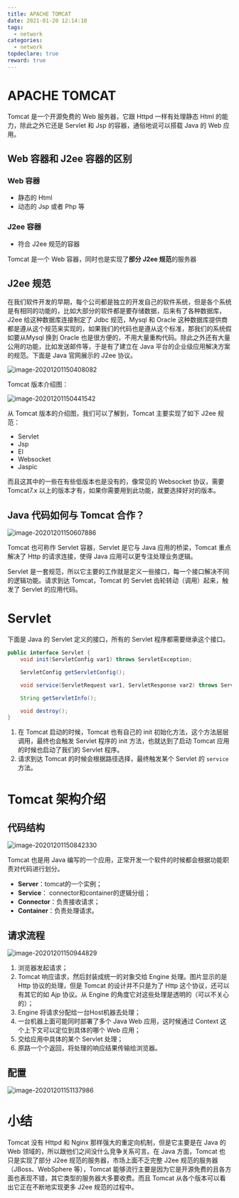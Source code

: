 ```yaml
---
title: APACHE TOMCAT
date: 2021-01-20 12:14:10
tags:
  - network
categories:
  - network
topdeclare: true
reward: true
---
```


# APACHE TOMCAT

Tomcat 是一个开源免费的 Web 服务器，它跟 Httpd 一样有处理静态 Html 的能力，除此之外它还是 Servlet 和 Jsp 的容器，通俗地说可以搭载 Java 的 Web 应用。

## Web 容器和 J2ee 容器的区别

### Web 容器

- 静态的 Html
- 动态的 Jsp 或者 Php 等

### J2ee 容器

- 符合 J2ee 规范的容器

Tomcat 是一个 Web 容器，同时也是实现了**部分 J2ee 规范**的服务器

<!--more-->

##  J2ee 规范

在我们软件开发的早期，每个公司都是独立的开发自己的软件系统，但是各个系统是有相同的功能的，比如大部分的软件都是要存储数据，后来有了各种数据库，J2ee 给这种数据库连接制定了 Jdbc 规范，Mysql 和 Oracle 这种数据库提供商都是遵从这个规范来实现的，如果我们的代码也是遵从这个标准，那我们的系统假如要从Mysql 换到 Oracle 也是很方便的，不用大量重构代码。除此之外还有大量公用的功能，比如发送邮件等，于是有了建立在 Java 平台的企业级应用解决方案的规范。下面是 Java 官网展示的 J2ee 协议。

![image-20201201150408082](/zbcn.github.io/assets/postImg/web/WEB02_tomcate/image-20201201150408082.png)

Tomcat 版本介绍图：

![image-20201201150441542](/zbcn.github.io/assets/postImg/web/WEB02_tomcate/image-20201201150441542.png)

从 Tomcat 版本的介绍图，我们可以了解到，Tomcat 主要实现了如下 J2ee 规范：

- Servlet
- Jsp
- El
- Websocket
- Jaspic

而且这其中的一些在有些低版本也是没有的，像常见的 Websocket 协议，需要 Tomcat7.x 以上的版本才有，如果你需要用到此功能，就要选择好对的版本。

## Java 代码如何与 Tomcat 合作？

![image-20201201150607886](/zbcn.github.io/assets/postImg/web/WEB02_tomcate/image-20201201150607886.png)

Tomcat 也可称作 Servlet 容器，Servlet 是它与 Java 应用的桥梁，Tomcat 重点解决了 Http 的请求连接，使得 Java 应用可以更专注处理业务逻辑。

Servlet 是一套规范，所以它主要的工作就是定义一些接口，每一个接口解决不同的逻辑功能。请求到达 Tomcat，Tomcat 的 Servlet 齿轮转动（调用）起来，触发了 Servlet 的应用代码。

# Servlet

下面是 Java 的 Servlet 定义的接口，所有的 Servlet 程序都需要继承这个接口。

```java
public interface Servlet {
    void init(ServletConfig var1) throws ServletException;

    ServletConfig getServletConfig();

    void service(ServletRequest var1, ServletResponse var2) throws ServletException, IOException;

    String getServletInfo();

    void destroy();
}
```

1. 在 Tomcat 启动的时候，Tomcat 也有自己的 init 初始化方法，这个方法层层调用，最终也会触发 Servlet 程序的 init 方法，也就达到了启动 Tomcat 应用的时候也启动了我们的 Servlet 程序。
2. 请求到达 Tomcat 的时候会根据路径选择，最终触发某个 Servlet 的 `service`方法。

# Tomcat 架构介绍

## 代码结构

![image-20201201150842330](/zbcn.github.io/assets/postImg/web/WEB02_tomcate/image-20201201150842330.png)

Tomcat 也是用 Java 编写的一个应用，正常开发一个软件的时候都会根据功能职责对代码进行划分。

- **Server**：tomcat的一个实例；
- **Service**： connector和container的逻辑分组；
- **Connector**：负责接收请求；
- **Container**：负责处理请求。

##  请求流程

![image-20201201150944829](/zbcn.github.io/assets/postImg/web/WEB02_tomcate/image-20201201150944829.png)

1. 浏览器发起请求；
2. Tomcat 响应请求，然后封装成统一的对象交给 Engine 处理。图片显示的是 Http 协议的处理，但是 Tomcat 的设计并不只是为了 Http 这个协议，还可以有其它的如 Ajp 协议。从 Engine 的角度它对这些处理是透明的（可以不关心的）；
3. Engine 将请求分配给一台Host机器去处理；
4. 一台机器上面可能同时部署了多个 Java Web 应用，这时候通过 Context 这个上下文可以定位到具体的哪个 Web 应用；
5. 交给应用中具体的某个 Servlet 处理；
6. 原路一个个返回，将处理的响应结果传输给浏览器。

## 配置

![image-20201201151137986](/zbcn.github.io/assets/postImg/web/WEB02_tomcate/image-20201201151137986.png)

# 小结

Tomcat 没有 Httpd 和 Nginx 那样强大的重定向机制，但是它主要是在 Java 的 Web 领域的，所以跟他们之间没什么竞争关系可言。在 Java 方面，Tomcat 也只是实现了部分 J2ee 规范的服务器，市场上面不乏完整 J2ee 规范的服务器（JBoss、WebSphere 等），Tomcat 能够流行主要是因为它是开源免费的且各方面也表现不错，其它类型的服务器大多要收费。而且 Tomcat 从各个版本可以看出它正在不断地实现更多 J2ee 规范的过程中。